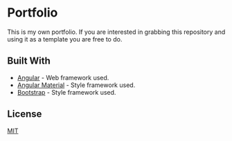# Portfolio

This is my own portfolio.
If you are interested in grabbing this repository and using it as a template you are free to do.

## Built With

* [Angular](https://angular.io/) - Web framework used.
* [Angular Material](https://material.angular.io/) - Style framework used.
* [Bootstrap](https://getbootstrap.com/) - Style framework used.

## License

[MIT](https://choosealicense.com/licenses/mit/)
